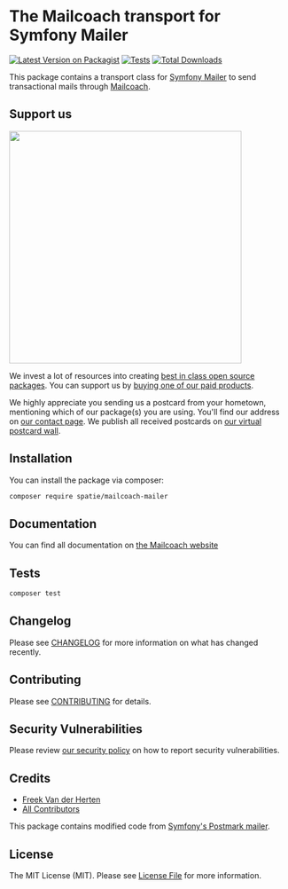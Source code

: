 # The Mailcoach transport for Symfony Mailer

[![Latest Version on Packagist](https://img.shields.io/packagist/v/spatie/mailcoach-mailer.svg?style=flat-square)](https://packagist.org/packages/spatie/mailcoach-mailer)
[![Tests](https://github.com/spatie/mailcoach-mailer/actions/workflows/run-tests.yml/badge.svg?branch=main)](https://github.com/spatie/mailcoach-mailer/actions/workflows/run-tests.yml)
[![Total Downloads](https://img.shields.io/packagist/dt/spatie/mailcoach-mailer.svg?style=flat-square)](https://packagist.org/packages/spatie/mailcoach-mailer)

This package contains a transport class for [Symfony Mailer](https://symfony.com/doc/current/mailer.html) to send transactional mails through [Mailcoach](https://mailcoach.app).

## Support us

[<img src="https://github-ads.s3.eu-central-1.amazonaws.com/mailcoach-mailer.jpg?t=1" width="419px" />](https://spatie.be/github-ad-click/mailcoach-mailer)

We invest a lot of resources into creating [best in class open source packages](https://spatie.be/open-source). You can support us by [buying one of our paid products](https://spatie.be/open-source/support-us).

We highly appreciate you sending us a postcard from your hometown, mentioning which of our package(s) you are using. You'll find our address on [our contact page](https://spatie.be/about-us). We publish all received postcards on [our virtual postcard wall](https://spatie.be/open-source/postcards).

## Installation

You can install the package via composer:

```bash
composer require spatie/mailcoach-mailer
```

## Documentation

You can find all documentation on [the Mailcoach website](https://mailcoach.app/docs/cloud/using-mailcoach/transactional-mails/using-symfony-mailer)

## Tests

```bash
composer test
```

## Changelog

Please see [CHANGELOG](CHANGELOG.md) for more information on what has changed recently.

## Contributing

Please see [CONTRIBUTING](https://github.com/spatie/.github/blob/main/CONTRIBUTING.md) for details.

## Security Vulnerabilities

Please review [our security policy](../../security/policy) on how to report security vulnerabilities.

## Credits

- [Freek Van der Herten](https://github.com/freekmurze)
- [All Contributors](../../contributors)

This package contains modified code from [Symfony's Postmark mailer](https://github.com/symfony/postmark-mailer).

## License

The MIT License (MIT). Please see [License File](LICENSE.md) for more information.
